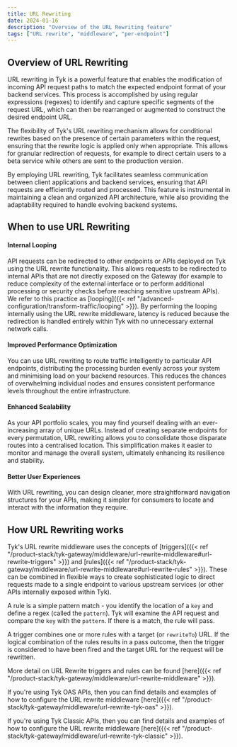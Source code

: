 ```yaml
---
title: URL Rewriting
date: 2024-01-16
description: "Overview of the URL Rewriting feature"
tags: ["URL rewrite", "middleware", "per-endpoint"]
---
```


## Overview of URL Rewriting
URL rewriting in Tyk is a powerful feature that enables the modification of incoming API request paths to match the expected endpoint format of your backend services. This process is accomplished by using regular expressions (regexes) to identify and capture specific segments of the request URL, which can then be rearranged or augmented to construct the desired endpoint URL.

The flexibility of Tyk's URL rewriting mechanism allows for conditional rewrites based on the presence of certain parameters within the request, ensuring that the rewrite logic is applied only when appropriate. This allows for granular redirection of requests, for example to direct certain users to a beta service while others are sent to the production version.

By employing URL rewriting, Tyk facilitates seamless communication between client applications and backend services, ensuring that API requests are efficiently routed and processed. This feature is instrumental in maintaining a clean and organized API architecture, while also providing the adaptability required to handle evolving backend systems.

## When to use URL Rewriting
#### Internal Looping
API requests can be redirected to other endpoints or APIs deployed on Tyk using the URL rewrite functionality. This allows requests to be redirected to internal APIs that are not directly exposed on the Gateway (for example to reduce complexity of the external interface or to perform additional processing or security checks before reaching sensitive upstream APIs). We refer to this practice as [looping]({{< ref "/advanced-configuration/transform-traffic/looping" >}}). By performing the looping internally using the URL rewrite middleware, latency is reduced because the redirection is handled entirely within Tyk with no unnecessary external network calls.

#### Improved Performance Optimization
You can use URL rewriting to route traffic intelligently to particular API endpoints, distributing the processing burden evenly across your system and minimising load on your backend resources. This reduces the chances of overwhelming individual nodes and ensures consistent performance levels throughout the entire infrastructure.

#### Enhanced Scalability
As your API portfolio scales, you may find yourself dealing with an ever-increasing array of unique URLs. Instead of creating separate endpoints for every permutation, URL rewriting allows you to consolidate those disparate routes into a centralised location. This simplification makes it easier to monitor and manage the overall system, ultimately enhancing its resilience and stability.

#### Better User Experiences
With URL rewriting, you can design cleaner, more straightforward navigation structures for your APIs, making it simpler for consumers to locate and interact with the information they require.

## How URL Rewriting works
Tyk's URL rewrite middleware uses the concepts of [triggers]({{< ref "/product-stack/tyk-gateway/middleware/url-rewrite-middleware#url-rewrite-triggers" >}}) and [rules]({{< ref "/product-stack/tyk-gateway/middleware/url-rewrite-middleware#url-rewrite-rules" >}}). These can be combined in flexible ways to create sophisticated logic to direct requests made to a single endpoint to various upstream services (or other APIs internally exposed within Tyk).

A rule is a simple pattern match - you identify the location of a `key` and define a regex (called the `pattern`). Tyk will examine the API request and compare the `key` with the `pattern`. If there is a match, the rule will pass.

A trigger combines one or more rules with a target (or `rewriteTo`) URL. If the logical combination of the rules results in a pass outcome, then the trigger is considered to have been fired and the target URL for the request will be rewritten.

More detail on URL Rewrite triggers and rules can be found [here]({{< ref "/product-stack/tyk-gateway/middleware/url-rewrite-middleware" >}}).

If you're using Tyk OAS APIs, then you can find details and examples of how to configure the URL rewrite middleware [here]({{< ref "/product-stack/tyk-gateway/middleware/url-rewrite-tyk-oas" >}}).

If you're using Tyk Classic APIs, then you can find details and examples of how to configure the URL rewrite middleware [here]({{< ref "/product-stack/tyk-gateway/middleware/url-rewrite-tyk-classic" >}}).

<!-- proposed "summary box" to be shown graphically on each middleware page

## URL Rewrite middleware summary
 - The URL Rewrite middleware is an optional stage in Tyk's API Request processing chain, sitting between the [Request Header Transform]({{< ref "/transform-traffic/request-headers" >}}) and [Response Caching]({{< ref "/basic-config-and-security/reduce-latency/caching" >}}) middleware.
 - URL Rewrite is configured at the per-endpoint level within the API Definition and is supported by the API Designer within the Tyk Dashboard.
 - URL Rewrite can access both [session metadata]({{< ref "/getting-started/key-concepts/session-meta-data" >}}) and [request context variables]({{< ref "/context-variables" >}}).
 
-->
